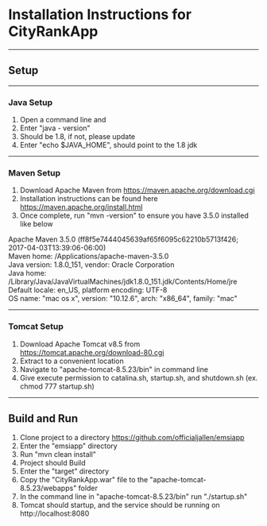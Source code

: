 # Installation Instructions for CityRankApp

---
## Setup
---

### Java Setup
1. Open a command line and
2. Enter "java - version"
3. Should be 1.8, if not, please update
4. Enter "echo $JAVA_HOME", should point to the 1.8 jdk

---

### Maven Setup
1. Download Apache Maven from https://maven.apache.org/download.cgi
2. Installation instructions can be found here https://maven.apache.org/install.html
3. Once complete, run "mvn -version" to ensure you have 3.5.0 installed like below

Apache Maven 3.5.0 (ff8f5e7444045639af65f6095c62210b5713f426; 2017-04-03T13:39:06-06:00)  
Maven home: /Applications/apache-maven-3.5.0  
Java version: 1.8.0_151, vendor: Oracle Corporation  
Java home: /Library/Java/JavaVirtualMachines/jdk1.8.0_151.jdk/Contents/Home/jre  
Default locale: en_US, platform encoding: UTF-8  
OS name: "mac os x", version: "10.12.6", arch: "x86_64", family: "mac"  

---

### Tomcat Setup
1. Download Apache Tomcat v8.5 from https://tomcat.apache.org/download-80.cgi
2. Extract to a convenient location
3. Navigate to "apache-tomcat-8.5.23/bin" in command line
4. Give execute permission to catalina.sh, startup.sh, and shutdown.sh (ex. chmod 777 startup.sh)

---

## Build and Run
1. Clone project to a directory https://github.com/officialjallen/emsiapp
2. Enter the "emsiapp" directory
3. Run "mvn clean install"
4. Project should Build
5. Enter the "target" directory
6. Copy the "CityRankApp.war" file to the "apache-tomcat-8.5.23/webapps" folder
7. In the command line in "apache-tomcat-8.5.23/bin" run "./startup.sh"
8. Tomcat should startup, and the service should be running on http://localhost:8080
